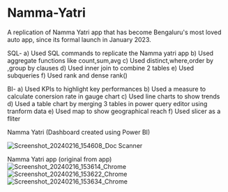 # Namma-Yatri
A replication of Namma Yatri app that has become Bengaluru's most loved auto app, since its formal launch in January 2023. 

SQL- 
a) Used SQL commands to replicate the Namma yatri app
b) Used aggregate functions like count,sum,avg
c) Used distinct,where,order by ,group by clauses
d) Used inner join to combine 2 tables
e) Used subqueries
f) Used rank and dense rank()

BI-
a) Used KPIs to highlight key performances
b) Used a measure to calculate conersion rate in gauge chart
c) Used line charts to show trends
d) Used a table chart by merging 3 tables in power query editor using tranform data 
e) Used map to show geographical reach
f) Used slicer as a fliter



Namma Yatri (Dashboard created using Power BI)

![Screenshot_20240216_154608_Doc Scanner](https://github.com/srishtikatiyar3/Namma-Yatri/assets/160014323/4ae730f8-42da-44fe-a246-5a5e795be240)


Namma Yatri app (original from app)
![Screenshot_20240216_153614_Chrome](https://github.com/srishtikatiyar3/Namma-Yatri/assets/160014323/356523b1-df94-41ec-b78d-50b83786cc5d)
![Screenshot_20240216_153622_Chrome](https://github.com/srishtikatiyar3/Namma-Yatri/assets/160014323/4e44f581-e9e2-4558-9032-a5c56a2924c5)
![Screenshot_20240216_153634_Chrome](https://github.com/srishtikatiyar3/Namma-Yatri/assets/160014323/70353bae-ba96-4165-b075-2a10b51df4ba)
